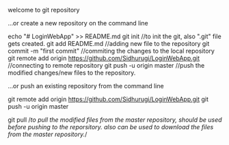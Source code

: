 welcome to git repository


…or create a new repository on the command line

echo "# LoginWebApp" >> README.md
git init       //to init the git, also ".git" file gets created.
git add README.md    //adding new file to the repository
git commit -m "first commit"    //commiting the changes to the local repository
git remote add origin https://github.com/Sidhurugi/LoginWebApp.git      //connecting to remote repository
git push -u origin master     //push the modified changes/new files to the repository.

…or push an existing repository from the command line

git remote add origin https://github.com/Sidhurugi/LoginWebApp.git
git push -u origin master

git pull /*to pull the modified files from the master repository, should be used before pushing to the reporsitory.
           also can be used to download the files from the master repository.*/
